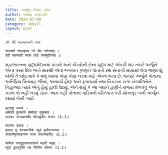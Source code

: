 ```yaml
---
title: અર્જુન વિષાદ યોગ
author: ભાવેશ પ્રજાપતિ
date: 2024-05-09
category: Jekyll
layout: post
---
```


`ૐ શ્રી પરમાત્મને નમઃ`

```
नारायणं नमस्कृत्य नरं चैव नरोत्तमम् ।
देवीं सरस्वतीं व्यासं ततो जयमुदीरयेत् ॥
```

મહાભારતના યુદ્ધમેદાનમાં પાંડવો અને કૌરવોની સેના યુદ્ધ માટે એકઠી થઇ ત્યારે અર્જુને એના પરમ મિત્ર અને સારથી એવા ભગવાન કૃષ્ણને પોતાનો રથ સેનાની મધ્યમાં લેવા જણાવ્યું જેથી તે જોઇ શકે કે શત્રુ પક્ષમાં કોણ કોણ લડવા માટે એકત્ર થયા છે. જ્યારે અર્જુને પોતાના અતિપ્રિય પિતામહ ભીષ્મ, આચાર્ય દ્રોણ અને કૃપાચાર્ય તથા નિકટના સગા સંબધીઓને નિહાળ્યા ત્યારે એનું હૈયું હાલી ઉઠ્યું. એને થયું કે આ બધાને હણીને રાજ્ય મેળવવું એના કરતાં તો નહી લડવું સારું. આમ કહી પોતાના ગાંડિવનો પરિત્યાગ કરી શોકાતુર બની અર્જુન રથમાં બેસી ગયો.

```
धृतराष्ट्र उवाच ।
धर्मक्षेत्रे कुरुक्षेत्रे समवेता युयुत्सवः ।
मामकाः पाण्डवाश्चैव किमकुर्वत संजय ॥1.1॥
```
>

```
सञ्जय उवाच ।
दृष्ट्वा तु पाण्डवानीकं व्यूढं दुर्योधनस्तदा ।
आचार्यमुपसङ्गम्य राजा वचनमब्रवीत् ॥1.2॥
```
>

```
पश्यैतां पाण्डुपुत्राणामाचार्य महतीं चमूम्‌ ।
व्यूढां द्रुपदपुत्रेण तव शिष्येण धीमता ॥1.3॥
```
>